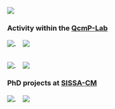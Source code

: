<a>
  <img align="center" src="https://bellomia-readme-stats.vercel.app/api/top-langs/?username=bellomia&langs_count=10&layout=compact&exclude_repo=readme-stats,PythTB,LearningWolfram_Adalta,ghost-lanc-ed,ghost_dmft_ed&hide=javascript,css,html&theme=graywhite&hide_title=false"
</a>
  
### Activity within the [QcmP-Lab](https://github.com/QcmPlab)

<a href="https://github.com/QcmPlab/CDMFT-LANC-ED">
  <img align="center" src="https://bellomia-readme-stats.vercel.app/api/pin/?username=qcmplab&repo=CDMFT-LANC-ED" />
</a> &nbsp &nbsp
<a href="https://github.com/QcmPlab/LIB_DMFT_ED">
  <img align="center" src="https://bellomia-readme-stats.vercel.app/api/pin/?username=qcmplab&repo=LIB_DMFT_ED" />
</a>  

######

<a href="https://github.com/bellomia/DMFT-LAB">
  <img align="center" src="https://bellomia-readme-stats.vercel.app/api/pin/?username=bellomia&repo=DMFT-LAB" />
</a> &nbsp &nbsp
<a href="https://github.com/QcmPlab/SciFortran">
  <img align="center" src="https://bellomia-readme-stats.vercel.app/api/pin/?username=qcmplab&repo=SciFortran" />
</a>

### PhD projects at [SISSA-CM](https://cm.sissa.it/people/members.php?ID=2505)

<a href="https://github.com/bellomia/KMHproject">
  <img align="center" src="https://bellomia-readme-stats.vercel.app/api/pin/?username=bellomia&repo=KMHproject" />
</a> &nbsp &nbsp
<a href="https://github.com/bellomia/MIproject">
  <img align="center" src="https://bellomia-readme-stats.vercel.app/api/pin/?username=bellomia&repo=MIproject" />
</a>



























































<!--
### Hi there 👋
**bellomia/bellomia** is a ✨ _special_ ✨ repository because its `README.md` (this file) appears on your GitHub profile.

Here are some ideas to get you started:

- 🔭 I’m currently working on ...
- 🌱 I’m currently learning ...
- 👯 I’m looking to collaborate on ...
- 🤔 I’m looking for help with ...
- 💬 Ask me about ...
- 📫 How to reach me: ...
- 😄 Pronouns: ...
- ⚡ Fun fact: ...
-->
